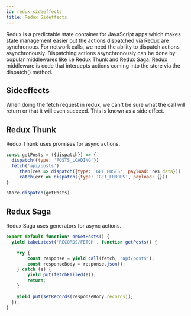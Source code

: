 ```yaml
---
id: redux-sideeffects
title: Redux Sideffects
---
```


Redux is a predictable state container for JavaScript apps which makes state management easier but the actions 
dispatched via Redux are synchronous. For network calls, we need the ability to dispatch actions asynchronously.
Dispatching actions asynchronously can be done by popular middlewares like i.e Redux Thunk and Redux Saga. 
Redux middleware is code that intercepts actions coming into the store via the dispatch() method.

## Sideeffects

When doing the fetch request in redux, we can't be sure what the call will return or that it will even succeed.
This is known as a side effect.

## Redux Thunk

Redux Thunk uses promises for async actions.

```javascript
const getPosts = ({dispatch}) => {
  dispatch({type: 'POSTS_LOADING'})  
  fetch('api/posts')
    .then(res => dispatch({type: 'GET_POSTS', payload: res.data}))
    .catch(err => dispatch({type: 'GET_ERRORS', payload: {}))
}

store.dispatch(getPosts)
```

## Redux Saga

Redux Saga uses generators for async actions.

```javascript
export default function* onGetPosts() {
  yield takeLatest('RECORDS/FETCH', function getPosts() {

    try {
        const response = yield call(fetch, 'api/posts');
        const responseBody = response.json();
    } catch (e) {
        yield put(fetchFailed(e));
        return;
    }

    yield put(setRecords(responseBody.records));
  });
}
```
